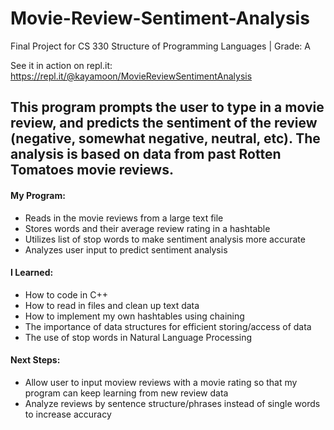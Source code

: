 # Movie-Review-Sentiment-Analysis

Final Project for CS 330 Structure of Programming Languages | Grade: A

See it in action on repl.it: https://repl.it/@kayamoon/MovieReviewSentimentAnalysis



## This program prompts the user to type in a movie review, and predicts the sentiment of the review (negative, somewhat negative, neutral, etc). The analysis is based on data from past Rotten Tomatoes movie reviews.


#### My Program:
- Reads in the movie reviews from a large text file
- Stores words and their average review rating in a hashtable
- Utilizes list of stop words to make sentiment analysis more accurate
- Analyzes user input to predict sentiment analysis

#### I Learned:
- How to code in C++
- How to read in files and clean up text data
- How to implement my own hashtables using chaining
- The importance of data structures for efficient storing/access of data
- The use of stop words in Natural Language Processing


#### Next Steps:
- Allow user to input moview reviews with a movie rating so that my program can keep learning from new review data
- Analyze reviews by sentence structure/phrases instead of single words to increase accuracy

